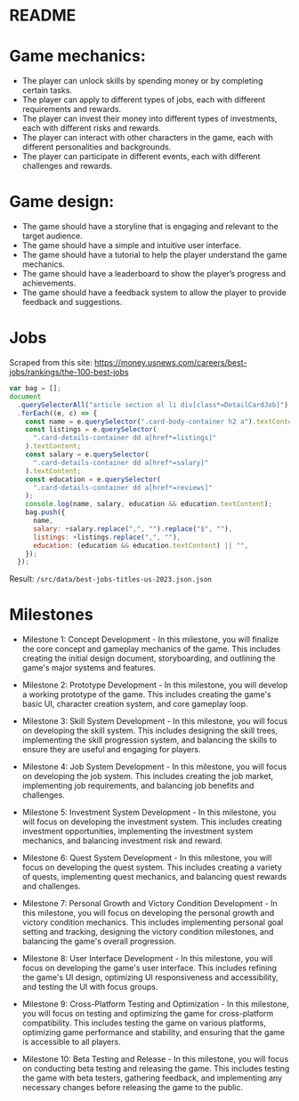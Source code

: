 # README

# Game mechanics:

- The player can unlock skills by spending money or by completing certain tasks.
- The player can apply to different types of jobs, each with different requirements and rewards.
- The player can invest their money into different types of investments, each with different risks and rewards.
- The player can interact with other characters in the game, each with different personalities and backgrounds.
- The player can participate in different events, each with different challenges and rewards.

# Game design:

- The game should have a storyline that is engaging and relevant to the target audience.
- The game should have a simple and intuitive user interface.
- The game should have a tutorial to help the player understand the game mechanics.
- The game should have a leaderboard to show the player’s progress and achievements.
- The game should have a feedback system to allow the player to provide feedback and suggestions.

# Jobs

Scraped from this site: https://money.usnews.com/careers/best-jobs/rankings/the-100-best-jobs

```javascript
var bag = [];
document
  .querySelectorAll("article section ol li div[class*=DetailCardJob]")
  .forEach((e, c) => {
    const name = e.querySelector(".card-body-container h2 a").textContent;
    const listings = e.querySelector(
      ".card-details-container dd a[href*=listings]"
    ).textContent;
    const salary = e.querySelector(
      ".card-details-container dd a[href*=salary]"
    ).textContent;
    const education = e.querySelector(
      ".card-details-container dd a[href*=reviews]"
    );
    console.log(name, salary, education && education.textContent);
    bag.push({
      name,
      salary: +salary.replace(",", "").replace("$", ""),
      listings: +listings.replace(",", ""),
      education: (education && education.textContent) || "",
    });
  });
```

Result: `/src/data/best-jobs-titles-us-2023.json.json`

# Milestones

- Milestone 1: Concept Development - In this milestone, you will finalize the core concept and gameplay mechanics of the game. This includes creating the initial design document, storyboarding, and outlining the game's major systems and features.

- Milestone 2: Prototype Development - In this milestone, you will develop a working prototype of the game. This includes creating the game's basic UI, character creation system, and core gameplay loop.

- Milestone 3: Skill System Development - In this milestone, you will focus on developing the skill system. This includes designing the skill trees, implementing the skill progression system, and balancing the skills to ensure they are useful and engaging for players.

- Milestone 4: Job System Development - In this milestone, you will focus on developing the job system. This includes creating the job market, implementing job requirements, and balancing job benefits and challenges.

- Milestone 5: Investment System Development - In this milestone, you will focus on developing the investment system. This includes creating investment opportunities, implementing the investment system mechanics, and balancing investment risk and reward.

- Milestone 6: Quest System Development - In this milestone, you will focus on developing the quest system. This includes creating a variety of quests, implementing quest mechanics, and balancing quest rewards and challenges.

- Milestone 7: Personal Growth and Victory Condition Development - In this milestone, you will focus on developing the personal growth and victory condition mechanics. This includes implementing personal goal setting and tracking, designing the victory condition milestones, and balancing the game's overall progression.

- Milestone 8: User Interface Development - In this milestone, you will focus on developing the game's user interface. This includes refining the game's UI design, optimizing UI responsiveness and accessibility, and testing the UI with focus groups.

- Milestone 9: Cross-Platform Testing and Optimization - In this milestone, you will focus on testing and optimizing the game for cross-platform compatibility. This includes testing the game on various platforms, optimizing game performance and stability, and ensuring that the game is accessible to all players.

- Milestone 10: Beta Testing and Release - In this milestone, you will focus on conducting beta testing and releasing the game. This includes testing the game with beta testers, gathering feedback, and implementing any necessary changes before releasing the game to the public.